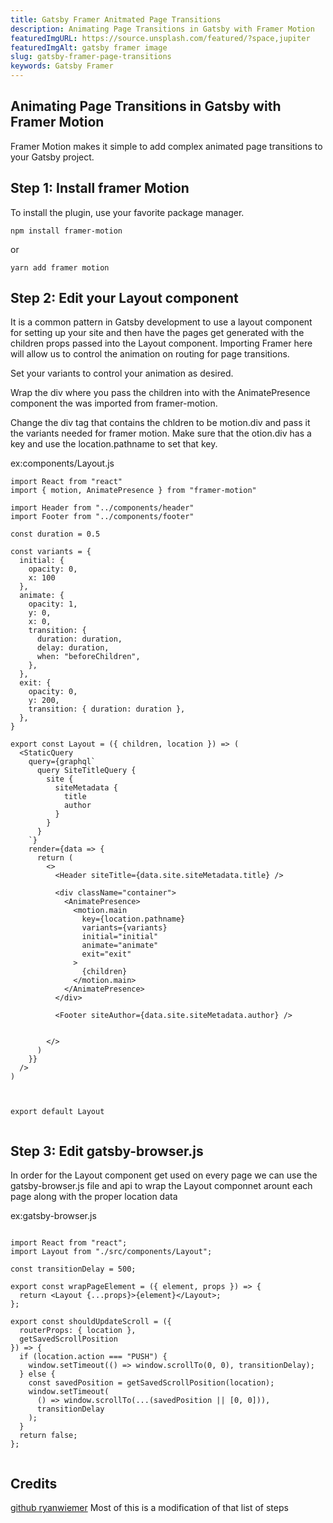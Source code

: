 ```yaml
---
title: Gatsby Framer Anitmated Page Transitions
description: Animating Page Transitions in Gatsby with Framer Motion
featuredImgURL: https://source.unsplash.com/featured/?space,jupiter
featuredImgAlt: gatsby framer image
slug: gatsby-framer-page-transitions
keywords: Gatsby Framer
---
```

## Animating Page Transitions in Gatsby with Framer Motion 

Framer Motion makes it simple to add complex animated page transitions to your Gatsby project.  

## Step 1: Install framer Motion

To install the plugin, use your favorite package manager.

```
npm install framer-motion
```

or 

```
yarn add framer motion
```

## Step 2: Edit your Layout component

It is a common pattern in Gatsby development to use a layout component for setting up your site and then have the
pages get generated with the children props passed into the Layout component. Importing Framer here will allow us
to control the animation on routing for page transitions. 

Set your variants to control your animation as desired.

Wrap the div where you pass the children into with the AnimatePresence component the was imported from framer-motion.

Change the div tag that contains the chldren to be motion.div and pass it the variants needed for framer motion. 
Make sure that the otion.div has a key and use the location.pathname to set that key. 


ex:components/Layout.js

```
import React from "react"
import { motion, AnimatePresence } from "framer-motion"

import Header from "../components/header"
import Footer from "../components/footer"

const duration = 0.5

const variants = {
  initial: {
    opacity: 0,
    x: 100
  },
  animate: {
    opacity: 1,
    y: 0,
    x: 0,
    transition: {
      duration: duration,
      delay: duration,
      when: "beforeChildren",
    },
  },
  exit: {
    opacity: 0,
    y: 200,
    transition: { duration: duration },
  },
}

export const Layout = ({ children, location }) => (
  <StaticQuery
    query={graphql`
      query SiteTitleQuery {
        site {
          siteMetadata {
            title
            author
          }
        }
      }
    `}
    render={data => {
      return (
        <>
          <Header siteTitle={data.site.siteMetadata.title} />

          <div className="container">
            <AnimatePresence>
              <motion.main
                key={location.pathname}
                variants={variants}
                initial="initial"
                animate="animate"
                exit="exit"
              >
                {children}
              </motion.main>
            </AnimatePresence>
          </div>

          <Footer siteAuthor={data.site.siteMetadata.author} />

        
        </>
      )
    }}
  />
)



export default Layout


```

## Step 3: Edit gatsby-browser.js

In order for the Layout component get used on every page we can use the gatsby-browser.js file and api
to wrap the Layout componnet arount each page along with the proper location data


ex:gatsby-browser.js

```

import React from "react";
import Layout from "./src/components/Layout";

const transitionDelay = 500;

export const wrapPageElement = ({ element, props }) => {
  return <Layout {...props}>{element}</Layout>;
};

export const shouldUpdateScroll = ({
  routerProps: { location },
  getSavedScrollPosition
}) => {
  if (location.action === "PUSH") {
    window.setTimeout(() => window.scrollTo(0, 0), transitionDelay);
  } else {
    const savedPosition = getSavedScrollPosition(location);
    window.setTimeout(
      () => window.scrollTo(...(savedPosition || [0, 0])),
      transitionDelay
    );
  }
  return false;
};


```


## Credits
[github ryanwiemer](https://github.com/ryanwiemer/gatsby-using-page-transitions) Most of this is a modification of that list of steps

